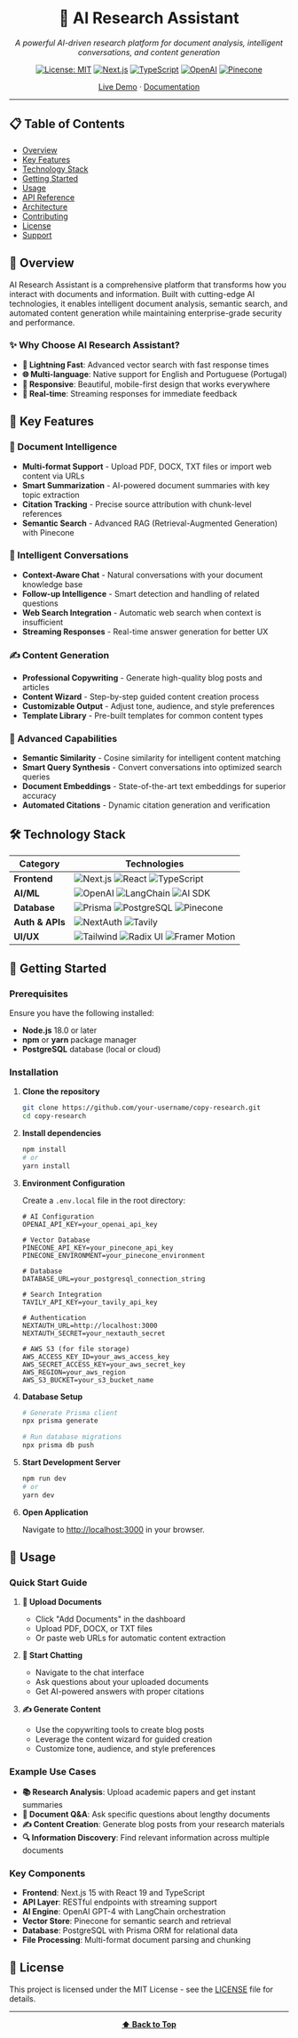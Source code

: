 <div align="center">

# 🤖 AI Research Assistant

*A powerful AI-driven research platform for document analysis, intelligent conversations, and content generation*

[![License: MIT](https://img.shields.io/badge/License-MIT-yellow.svg)](https://opensource.org/licenses/MIT)
[![Next.js](https://img.shields.io/badge/Next.js-15-black?logo=next.js)](https://nextjs.org/)
[![TypeScript](https://img.shields.io/badge/TypeScript-5-blue?logo=typescript)](https://www.typescriptlang.org/)
[![OpenAI](https://img.shields.io/badge/OpenAI-GPT--4-00A67E?logo=openai)](https://openai.com/)
[![Pinecone](https://img.shields.io/badge/Pinecone-Vector%20DB-6366f1)](https://www.pinecone.io/)

[Live Demo](https://copy-research-delta.vercel.app/) · [Documentation](#-documentation) 

</div>

---

## 📋 Table of Contents

- [Overview](#-overview)
- [Key Features](#-key-features)
- [Technology Stack](#-technology-stack)
- [Getting Started](#-getting-started)
- [Usage](#-usage)
- [API Reference](#-api-reference)
- [Architecture](#-architecture)
- [Contributing](#-contributing)
- [License](#-license)
- [Support](#-support)

## 🎯 Overview

AI Research Assistant is a comprehensive platform that transforms how you interact with documents and information. Built with cutting-edge AI technologies, it enables intelligent document analysis, semantic search, and automated content generation while maintaining enterprise-grade security and performance.

### ✨ Why Choose AI Research Assistant?

- **🚀 Lightning Fast**: Advanced vector search with fast response times 
- **🌐 Multi-language**: Native support for English and Portuguese (Portugal)
- **📱 Responsive**: Beautiful, mobile-first design that works everywhere
- **🔄 Real-time**: Streaming responses for immediate feedback

## 🌟 Key Features

### 📄 Document Intelligence
- **Multi-format Support** - Upload PDF, DOCX, TXT files or import web content via URLs
- **Smart Summarization** - AI-powered document summaries with key topic extraction
- **Citation Tracking** - Precise source attribution with chunk-level references
- **Semantic Search** - Advanced RAG (Retrieval-Augmented Generation) with Pinecone

### 💬 Intelligent Conversations
- **Context-Aware Chat** - Natural conversations with your document knowledge base
- **Follow-up Intelligence** - Smart detection and handling of related questions
- **Web Search Integration** - Automatic web search when context is insufficient
- **Streaming Responses** - Real-time answer generation for better UX

### ✍️ Content Generation
- **Professional Copywriting** - Generate high-quality blog posts and articles
- **Content Wizard** - Step-by-step guided content creation process
- **Customizable Output** - Adjust tone, audience, and style preferences
- **Template Library** - Pre-built templates for common content types

### 🔧 Advanced Capabilities
- **Semantic Similarity** - Cosine similarity for intelligent content matching
- **Smart Query Synthesis** - Convert conversations into optimized search queries
- **Document Embeddings** - State-of-the-art text embeddings for superior accuracy
- **Automated Citations** - Dynamic citation generation and verification

## 🛠️ Technology Stack

<div align="center">

| Category | Technologies |
|----------|-------------|
| **Frontend** | ![Next.js](https://img.shields.io/badge/Next.js-15-black?logo=next.js) ![React](https://img.shields.io/badge/React-19-61DAFB?logo=react) ![TypeScript](https://img.shields.io/badge/TypeScript-5-blue?logo=typescript) |
| **AI/ML** | ![OpenAI](https://img.shields.io/badge/OpenAI-GPT--4-00A67E?logo=openai) ![LangChain](https://img.shields.io/badge/LangChain-Framework-green) ![AI SDK](https://img.shields.io/badge/AI_SDK-Vercel-black) |
| **Database** | ![Prisma](https://img.shields.io/badge/Prisma-ORM-2D3748?logo=prisma) ![PostgreSQL](https://img.shields.io/badge/PostgreSQL-Database-336791?logo=postgresql) ![Pinecone](https://img.shields.io/badge/Pinecone-Vector%20DB-6366f1) |
| **Auth & APIs** | ![NextAuth](https://img.shields.io/badge/NextAuth.js-Authentication-purple) ![Tavily](https://img.shields.io/badge/Tavily-Search%20API-orange) |
| **UI/UX** | ![Tailwind](https://img.shields.io/badge/Tailwind-CSS-38B2AC?logo=tailwind-css) ![Radix UI](https://img.shields.io/badge/Radix_UI-Components-161618) ![Framer Motion](https://img.shields.io/badge/Framer_Motion-Animation-0055FF) |

</div>

## 🚀 Getting Started

### Prerequisites

Ensure you have the following installed:
- **Node.js** 18.0 or later
- **npm** or **yarn** package manager
- **PostgreSQL** database (local or cloud)

### Installation

1. **Clone the repository**
   ```bash
   git clone https://github.com/your-username/copy-research.git
   cd copy-research
   ```

2. **Install dependencies**
   ```bash
   npm install
   # or
   yarn install
   ```

3. **Environment Configuration**
   
   Create a `.env.local` file in the root directory:
   ```env
   # AI Configuration
   OPENAI_API_KEY=your_openai_api_key
   
   # Vector Database
   PINECONE_API_KEY=your_pinecone_api_key
   PINECONE_ENVIRONMENT=your_pinecone_environment
   
   # Database
   DATABASE_URL=your_postgresql_connection_string
   
   # Search Integration
   TAVILY_API_KEY=your_tavily_api_key
   
   # Authentication
   NEXTAUTH_URL=http://localhost:3000
   NEXTAUTH_SECRET=your_nextauth_secret
   
   # AWS S3 (for file storage)
   AWS_ACCESS_KEY_ID=your_aws_access_key
   AWS_SECRET_ACCESS_KEY=your_aws_secret_key
   AWS_REGION=your_aws_region
   AWS_S3_BUCKET=your_s3_bucket_name
   ```

4. **Database Setup**
   ```bash
   # Generate Prisma client
   npx prisma generate
   
   # Run database migrations
   npx prisma db push
   ```

5. **Start Development Server**
   ```bash
   npm run dev
   # or
   yarn dev
   ```

6. **Open Application**
   
   Navigate to [http://localhost:3000](http://localhost:3000) in your browser.

## 📖 Usage

### Quick Start Guide

1. **📁 Upload Documents**
   - Click "Add Documents" in the dashboard
   - Upload PDF, DOCX, or TXT files
   - Or paste web URLs for automatic content extraction

2. **💬 Start Chatting**
   - Navigate to the chat interface
   - Ask questions about your uploaded documents
   - Get AI-powered answers with proper citations

3. **✍️ Generate Content**
   - Use the copywriting tools to create blog posts
   - Leverage the content wizard for guided creation
   - Customize tone, audience, and style preferences

### Example Use Cases

- **📚 Research Analysis**: Upload academic papers and get instant summaries
- **📄 Document Q&A**: Ask specific questions about lengthy documents
- **✍️ Content Creation**: Generate blog posts from your research materials
- **🔍 Information Discovery**: Find relevant information across multiple documents


### Key Components

- **Frontend**: Next.js 15 with React 19 and TypeScript
- **API Layer**: RESTful endpoints with streaming support
- **AI Engine**: OpenAI GPT-4 with LangChain orchestration
- **Vector Store**: Pinecone for semantic search and retrieval
- **Database**: PostgreSQL with Prisma ORM for relational data
- **File Processing**: Multi-format document parsing and chunking


## 📄 License

This project is licensed under the MIT License - see the [LICENSE](LICENSE) file for details.

---

<div align="center">

**[⬆ Back to Top](#-ai-research-assistant)**

</div>

